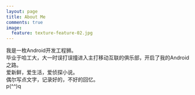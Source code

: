 ```yaml
---
layout: page
title: About Me
comments: true
image:
  feature: texture-feature-02.jpg
---
```


我是一枚Android开发工程狮。
<br>毕业于哈工大，大一时误打误撞进入主打移动互联的俱乐部，开启了我的Android之路。
<br>爱新鲜，爱生活，爱侦探小说。
<br>偶尔写点文字，记录好的，不好的回忆。
<br>p(^^)q 
